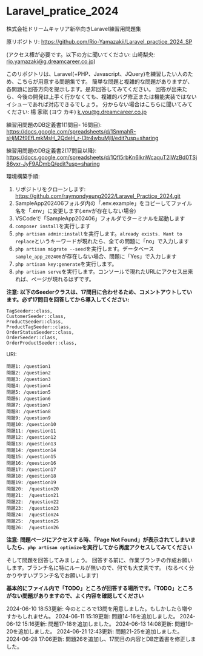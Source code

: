 # Laravel_pratice_2024
株式会社ドリームキャリア新卒向きLaravel練習用問題集

原リポジトリ: https://github.com/Rio-Yamazakii/Laravel_practice_2024_SP

(アクセス権が必要です。以下の方に聞いてください:
山崎梨央: rio.yamazaki@g.dreamcareer.co.jp)

このリポジトリは、Laravel(+PHP、Javascript、JQuery)を練習したい人のため、こちらが用意する問題集です。
簡単な問題と複雑的な問題がありますが、各問題に回答方向を提示します。是非回答してみてください。
回答が出来たら、今後の開発は上手く行かなくても、複雑的バグ修正または機能実装ではないイシューであれば対応できるでしょう。
分からない場合はこちらに聞いてみてください: 楊 家祺 (ヨウ カキ) k.you@g.dreamcareer.co.jp 

練習用問題のDB定義書1(1問目- 16問目):
https://docs.google.com/spreadsheets/d/1SnmahR-sHjM2f9EfLmkMsH_2QdeH_r-I3tr4wbuMjlI/edit?usp=sharing

練習用問題のDB定義書2(17問目以降):
https://docs.google.com/spreadsheets/d/1Qfl5rbKn6lknWcaquT2lWzBd0TSj86yxr-JyF9ADmbQ/edit?usp=sharing

環境構築手順:
1. リポジトリをクローンします: https://github.com/raymondyeung2022/Laravel_Practice_2024.git
2. SampleApp202406フォルダ内の「.env.example」をコピーしてファイル名を「.env」に変更します(.envが存在しない場合)
3. VSCodeで「SampleApp202406」フォルダでターミナルを起動します
4. ```composer install```を実行します
5. ```php artisan admin:install```を実行します。```already exists. Want to replace```というキーワードが現れたら、全ての問題に「no」で入力します
6. ```php artisan migrate --seed```を実行します。データベース```sample_app_202406```が存在しない場合、問題に「Yes」で入力します
7. ```php artisan key:generate```を実行します。
8. ```php artisan serve```を実行します。コンソールで現れたURLにアクセス出来れば、ページが現れるはずです。

**注意: 以下のSeederクラスは、17問目に合わせるため、コメントアウトしています。必ず17問目を回答してから導入してください:**
```CategorySeeder::class,
TagSeeder::class,
CustomerSeeder::class,
ProductSeeder::class,
ProductTagSeeder::class,
OrderStatusSeeder::class,
OrderSeeder::class,
OrderProductSeeder::class,
```

URI:
```
問題1: /question1
問題2: /question2
問題3: /question3
問題4: /question4
問題5: /question5
問題6: /question6
問題7: /question7
問題8: /question8
問題9: /question9
問題10: /question10
問題11: /question11
問題12: /question12
問題13: /question13
問題14: /question14
問題15: /question15
問題16: /question16
問題17: /question17
問題18: /question18
問題19: /question19
問題20:  /question20
問題21:  /question21
問題22:  /question22
問題23:  /question23
問題24:  /question24
問題25:  /question25
問題26:  /question26
```

**注意: 問題ページにアクセスする時、「Page Not Found」が表示されてしまいましたら、```php artisan optimize```を実行してから再度アクセスしてみてください**

そして問題を回答してみましょう。
回答する前に、作業ブランチの作成お願いします。ブランチ名に特にルールが無いので、何でも大丈夫です。
(なるべく分かりやすいブランチ名でお願いします)

**基本的にファイル内で「TODO」ところが回答する場所です。「TODO」ところがない問題がありますので、よく内容を確認してください**

2024-06-10 18:53更新:
今のところで13問を用意しました。もしかしたら増やすかもしれません。
2024-06-11 15:19更新:
問題14-16を追加しました。
2024-06-12 15:16更新:
問題17-18を追加しました。
2024-06-13 14:08更新:
問題19-20を追加しました。
2024-06-21 12:43更新:
問題21-25を追加しました。
2024-06-28 17:06更新:
問題26を追加し、17問目の内容とDB定義書を修正しました。
